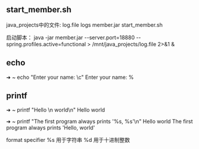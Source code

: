## start_member.sh
java_projects中的文件:
log.file  logs  member.jar  start_member.sh

启动脚本：
java -jar member.jar --server.port=18880 --spring.profiles.active=functional  > /mnt/java_projects/log.file 2>&1 &

## echo
➜  ~ echo "Enter your name: \c"
Enter your name: %

## printf
➜  ~ printf "Hello \n world\n"
Hello
 world

➜  ~ printf "The first program always prints '%s, %s'\n" Hello world
The first program always prints 'Hello, world'

format specifier 
%s 用于字符串
%d 用于十进制整数